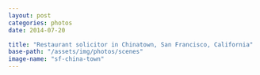 ```yaml
---
layout: post
categories: photos
date: 2014-07-20

title: "Restaurant solicitor in Chinatown, San Francisco, California"
base-path: "/assets/img/photos/scenes"
image-name: "sf-china-town"
---
```

